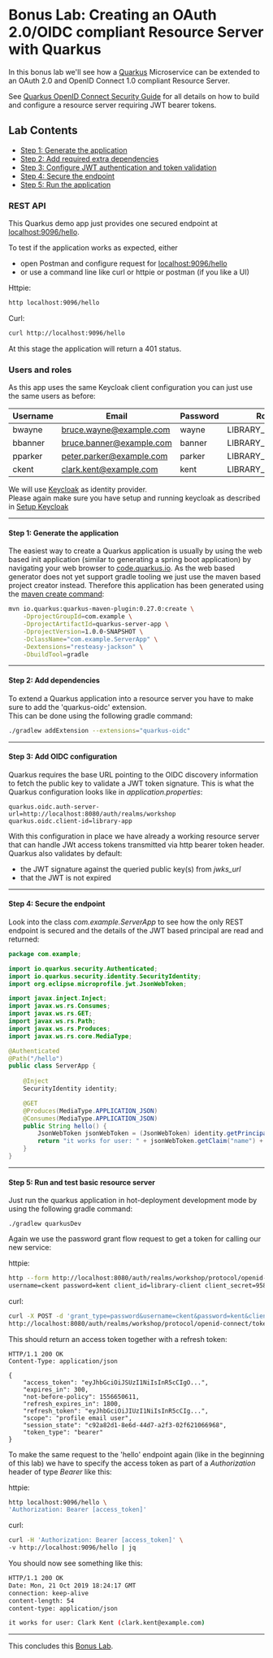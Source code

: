 # Bonus Lab: Creating an OAuth 2.0/OIDC compliant Resource Server with Quarkus

In this bonus lab we'll see how a [Quarkus](https://quarkus.io/) Microservice can be extended to an OAuth 2.0 and OpenID Connect 1.0 
compliant Resource Server.

See [Quarkus OpenID Connect Security Guide](https://quarkus.io/guides/oidc-web-app-guide) 
for all details on how to build and configure a resource server requiring JWT bearer tokens. 

## Lab Contents

* [Step 1: Generate the application](#step-1-generate-the-application)
* [Step 2: Add required extra dependencies](#step-2-add-dependencies)
* [Step 3: Configure JWT authentication and token validation](#step-3-add-jwt-configuration)
* [Step 4: Secure the endpoint](#step-4-secure-the-endpoint)
* [Step 5: Run the application](#step-5-run-and-test-basic-resource-server)

### REST API

This Quarkus demo app just provides one secured endpoint at [localhost:9096/hello](http://localhost:9096/hello).

To test if the application works as expected, either

* open Postman and configure request for [localhost:9096/hello](http://localhost:9096/hello)
* or use a command line like curl or httpie or postman (if you like a UI)

Httpie:
```bash
http localhost:9096/hello
``` 

Curl:
```bash
curl http://localhost:9096/hello
```

At this stage the application will return a 401 status.

### Users and roles

As this app uses the same Keycloak client configuration you can just use the same users as before:

| Username | Email                    | Password | Role            |
| ---------| ------------------------ | -------- | --------------- |
| bwayne   | bruce.wayne@example.com  | wayne    | LIBRARY_USER    |
| bbanner  | bruce.banner@example.com | banner   | LIBRARY_USER    |
| pparker  | peter.parker@example.com | parker   | LIBRARY_CURATOR |
| ckent    | clark.kent@example.com   | kent     | LIBRARY_ADMIN   |

We will use [Keycloak](https://keycloak.org) as identity provider.  
Please again make sure you have setup and running
keycloak as described in [Setup Keycloak](../setup_keycloak/README.md)

<hr>

#### Step 1: Generate the application

The easiest way to create a Quarkus application is usually by using the web based init application (similar to generating a spring boot application)
by navigating your web browser to [code.quarkus.io](https://code.quarkus.io/).
As the web based generator does not yet support gradle tooling we just use the maven based project creator instead.
Therefore this application has been generated using the [maven create command](https://docs.micronaut.io/latest/guide/index.html#buildCLI):

```bash
mvn io.quarkus:quarkus-maven-plugin:0.27.0:create \
    -DprojectGroupId=com.example \
    -DprojectArtifactId=quarkus-server-app \
    -DprojectVersion=1.0.0-SNAPSHOT \
    -DclassName="com.example.ServerApp" \
    -Dextensions="resteasy-jackson" \
    -DbuildTool=gradle
```

<hr>

#### Step 2: Add dependencies  

To extend a Quarkus application into a resource server you have to make sure to add the 'quarkus-oidc' extension.  
This can be done using the following gradle command:

```bash
./gradlew addExtension --extensions="quarkus-oidc"
```

<hr>

#### Step 3: Add OIDC configuration

Quarkus requires the base URL pointing to the OIDC discovery information to fetch the public key to validate a JWT token signature. 
This is what the Quarkus configuration looks like in _application.properties_:  

```properties
quarkus.oidc.auth-server-url=http://localhost:8080/auth/realms/workshop
quarkus.oidc.client-id=library-app
```

With this configuration in place we have already a working resource server
that can handle JWt access tokens transmitted via http bearer token header. 
Quarkus also validates by default:

* the JWT signature against the queried public key(s) from _jwks_url_
* that the JWT is not expired

<hr>

#### Step 4: Secure the endpoint

Look into the class _com.example.ServerApp_ to see how the only REST endpoint is secured and the details of the JWT based
principal are read and returned:

```java
package com.example;

import io.quarkus.security.Authenticated;
import io.quarkus.security.identity.SecurityIdentity;
import org.eclipse.microprofile.jwt.JsonWebToken;

import javax.inject.Inject;
import javax.ws.rs.Consumes;
import javax.ws.rs.GET;
import javax.ws.rs.Path;
import javax.ws.rs.Produces;
import javax.ws.rs.core.MediaType;

@Authenticated
@Path("/hello")
public class ServerApp {
    
    @Inject
    SecurityIdentity identity;

    @GET
    @Produces(MediaType.APPLICATION_JSON)
    @Consumes(MediaType.APPLICATION_JSON)
    public String hello() {
        JsonWebToken jsonWebToken = (JsonWebToken) identity.getPrincipal();
        return "it works for user: " + jsonWebToken.getClaim("name") + " (" + jsonWebToken.getClaim("email") + ")";
    }
}
```

<hr>

#### Step 5: Run and test basic resource server 

Just run the quarkus application in hot-deployment development mode by using the following gradle command:

```
./gradlew quarkusDev
```

Again we use the password grant flow request to get a token for calling our new service:

httpie:

```bash
http --form http://localhost:8080/auth/realms/workshop/protocol/openid-connect/token grant_type=password \
username=ckent password=kent client_id=library-client client_secret=9584640c-3804-4dcd-997b-93593cfb9ea7
``` 

curl:

```bash
curl -X POST -d 'grant_type=password&username=ckent&password=kent&client_id=library-client&client_secret=9584640c-3804-4dcd-997b-93593cfb9ea7' \
http://localhost:8080/auth/realms/workshop/protocol/openid-connect/token
```

This should return an access token together with a refresh token:

```http request
HTTP/1.1 200 OK
Content-Type: application/json

{
    "access_token": "eyJhbGciOiJSUzI1NiIsInR5cCIgO...",
    "expires_in": 300,
    "not-before-policy": 1556650611,
    "refresh_expires_in": 1800,
    "refresh_token": "eyJhbGciOiJIUzI1NiIsInR5cCIg...",
    "scope": "profile email user",
    "session_state": "c92a82d1-8e6d-44d7-a2f3-02f621066968",
    "token_type": "bearer"
}
```

To make the same request to the 'hello' endpoint again (like in the beginning of this lab) we have to
specify the access token as part of a _Authorization_ header of type _Bearer_ like this:

httpie:

```bash
http localhost:9096/hello \
'Authorization: Bearer [access_token]'
```

curl:

```bash
curl -H 'Authorization: Bearer [access_token]' \
-v http://localhost:9096/hello | jq
```

You should now see something like this:

```bash
HTTP/1.1 200 OK
Date: Mon, 21 Oct 2019 18:24:17 GMT
connection: keep-alive
content-length: 54
content-type: application/json

it works for user: Clark Kent (clark.kent@example.com)
```

<hr>

This concludes this [Bonus Lab](./README.md).   
